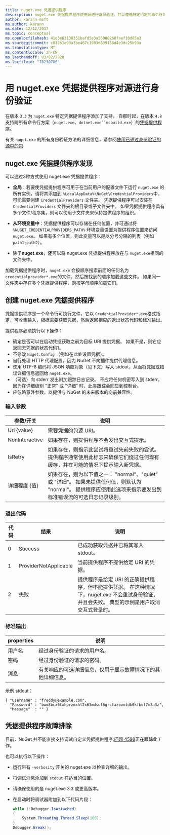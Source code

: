 ```yaml
---
title: nuget.exe 凭据提供程序
description: nuget.exe 凭据提供程序使用源进行身份验证，并以遵循特定约定的命令行可执行文件的形式实现。
author: karann-msft
ms.author: karann
ms.date: 12/12/2017
ms.topic: conceptual
ms.openlocfilehash: 41e3e63138351bafd5e3a56080268faef10d85a3
ms.sourcegitcommit: c81561e93a7be467c1983d639158d4e3dc25b93a
ms.translationtype: MT
ms.contentlocale: zh-CN
ms.lasthandoff: 03/02/2020
ms.locfileid: "78230780"
---
```

# <a name="authenticating-feeds-with-nugetexe-credential-providers"></a>用 nuget.exe 凭据提供程序对源进行身份验证

在版本 `3.3` 为 `nuget.exe` 特定凭据提供程序添加了支持。 自那时起，在版本 `4.8` 支持跨所有命令行方案（`nuget.exe`、`dotnet.exe``msbuild.exe`）的[凭据提供程序](NuGet-Cross-Platform-Authentication-Plugin.md)。

有关 `nuget.exe` 的所有身份验证方法的详细信息，请参阅[使用已通过身份验证的源中的包](../../consume-packages/consuming-packages-authenticated-feeds.md#nugetexe)

## <a name="nugetexe-credential-provider-discovery"></a>nuget.exe 凭据提供程序发现

可以通过3种方式使用 nuget.exe 凭据提供程序：

- **全局**：若要使凭据提供程序可用于在当前用户的配置文件下运行 `nuget.exe` 的所有实例，请将其添加到 `%LocalAppData%\NuGet\CredentialProviders`中。 可能需要创建 `CredentialProviders` 文件夹。 凭据提供程序可以安装在 `CredentialProviders` 文件夹的根目录或子文件夹中。 如果凭据提供程序具有多个文件/程序集，则可以使用子文件夹来保持提供程序的组织。

- **从环境变量中**：凭据提供程序可以存储在任何位置，并可通过将 `%NUGET_CREDENTIALPROVIDERS_PATH%` 环境变量设置为提供程序位置来访问 `nuget.exe`。 如果有多个位置，则此变量可以是以分号分隔的列表（例如 `path1;path2`）。

- 除了**nuget.exe，还**可以将 nuget.exe 凭据提供程序放在与 `nuget.exe`相同的文件夹中。

加载凭据提供程序时，`nuget.exe` 会按顺序搜索前面的任何名为 `credentialprovider*.exe`的文件，然后按找到的顺序加载这些文件。 如果同一文件夹中存在多个凭据提供程序，则按字母顺序加载它们。

## <a name="creating-a-nugetexe-credential-provider"></a>创建 nuget.exe 凭据提供程序

凭据提供程序是一个命令行可执行文件，它以 `CredentialProvider*.exe`格式指定，可收集输入，根据需要获取凭据，然后返回相应的退出状态代码和标准输出。

提供程序必须执行以下操作：

- 确定是否可以在启动凭据获取之前为目标 URI 提供凭据。 如果不是，则它应返回无凭据的状态代码1。
- 不修改 `Nuget.Config` （例如在此处设置凭据）。
- 自行处理 HTTP 代理配置，因为 NuGet 不向插件提供代理信息。
- 使用 UTF-8 编码将 JSON 响应对象（见下文）写入 stdout，从而将凭据或错误详细信息返回给 `nuget.exe`。
- （可选）向 stderr 发出附加跟踪日志记录。 不应将任何机密写入到 stderr，因为在详细级别 "正常" 或 "详细" 时，此类跟踪会回显到控制台。
- 应忽略意外参数，以提供与 NuGet 的未来版本的向前兼容性。

### <a name="input-parameters"></a>输入参数

| 参数/开关 |说明|
|----------------|-----------|
| Uri {value} | 需要凭据的包源 URI。|
| NonInteractive | 如果存在，则提供程序不会发出交互式提示。 |
| IsRetry | 如果存在，则指示此尝试将重试先前失败的尝试。 提供程序通常使用此标志来确保它们绕过任何现有缓存，并在可能的情况下提示输入新凭据。|
| 详细程度 {值} | 如果存在，则为以下值之一： "normal"、"quiet" 或 "详细"。 如果未提供任何值，则默认为 "normal"。 提供程序应使用此选项来指示要发出到标准错误流的可选日志记录级别。 |

### <a name="exit-codes"></a>退出代码

| 代码 |结果 | 说明 |
|----------------|-----------|-----------|
| 0 | Success | 已成功获取凭据并已将其写入 stdout。|
| 1 | ProviderNotApplicable | 当前提供程序不提供给定 URI 的凭据。|
| 2 | 失败 | 提供程序是给定 URI 的正确提供程序，但不能提供凭据。 在这种情况下，nuget.exe 不会重试身份验证，并且会失败。 典型的示例是用户取消交互式登录时。 |

### <a name="standard-output"></a>标准输出

| properties |说明|
|----------------|-----------|
| 用户名 | 经过身份验证的请求的用户名。|
| 密码 | 经过身份验证的请求的密码。|
| 消息 | 有关响应的可选详细信息，仅用于显示故障情况下的其他详细信息。 |

示例 stdout：

    { "Username" : "freddy@example.com",
      "Password" : "bwm3bcx6txhprzmxhl2x63mdsul6grctazoomtdb6kfbof7m3a3z",
      "Message"  : "" }

## <a name="troubleshooting-a-credential-provider"></a>凭据提供程序故障排除

目前，NuGet 并不能直接支持调试自定义凭据提供程序;[问题 4598](https://github.com/NuGet/Home/issues/4598)正在跟踪此工作。

也可以执行以下操作：

- 运行带有 `-verbosity` 开关的 nuget.exe 以检查详细的输出。
- 将调试消息添加到 `stdout` 在适当的位置。
- 请确保使用的是 nuget.exe 3.3 或更高版本。
- 在启动时将调试器附加到以下代码片段：

    ```cs
    while (!Debugger.IsAttached)
    {
        System.Threading.Thread.Sleep(100);
    }
    Debugger.Break();
    ```
